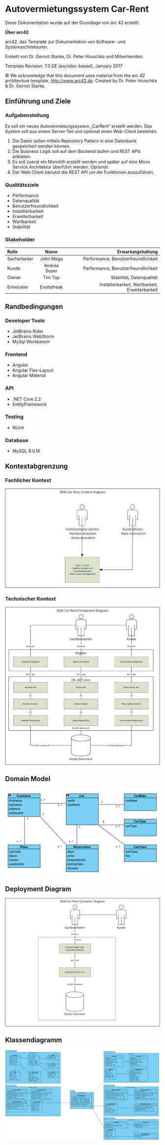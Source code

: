 # Autovermietungssystem Car-Rent

Diese Dokumentation wurde auf der Grundlage von arc 42 erstellt.

**Über arc42**

arc42, das Template zur Dokumentation von Software- und
Systemarchitekturen.

Erstellt von Dr. Gernot Starke, Dr. Peter Hruschka und Mitwirkenden.

Template Revision: 7.0 DE (asciidoc-based), January 2017

© We acknowledge that this document uses material from the arc 42
architecture template, <http://www.arc42.de>. Created by Dr. Peter
Hruschka & Dr. Gernot Starke.

## Einführung und Ziele

### Aufgabenstellung
Es soll ein neues Autovermietungssystem „CarRent“ erstellt werden. Das System soll aus einem Server-Teil und
optional einen Web-Client bestehen.
1. Die Daten sollen mittels Repository Pattern in eine Datenbank gespeichert werden können.
2. Die Business Logik soll auf dem Backend laufen und REST APIs anbieten.
3. Es soll zuerst ein Monolith erstellt werden und später auf eine Micro Service Architektur überführt
werden.
Optional:
4. Der Web-Client benutzt die REST API um die Funktionen auszuführen.

### Qualitätsziele
* Performance
* Datenqualität
* Benutzerfreundlichkeit
* Installierbarkeit
* Erweiterbarkeit
* Wartbarkeit
* Stabilität

### Stakeholder
| Rolle | Name| Erwartungshaltung |
| :--- | :----: | ---: |
| Sacharbeiter | John Mega | Performance, Benutzerfreundlichkeit |
| Kunde | Andrea Super | Performance, Benutzerfreundlichkeit |
| Owner | Tim Top | Stabilität, Datenqualität |
| Entwickler | Evoltafreak | Installierbarkeit, Wartbarkeit, Erweiterbarkeit |

## Randbedingungen
### Developer Tools
* JetBrains Rider
* JetBrains WebStorm
* MySql Workbench

### Frontend
* Angular
* Angular Flex-Layout
* Angular Material

### API
* .NET Core 2.2
* EntityFramework

### Testing
* NUnit

### Database
* MySQL 8.0.16             

## Kontextabgrenzung
### Fachlicher Kontext
![alt text](./Images/CarRent_ContextDiagram.png "ContextDiagram")

### Technischer Kontext
![alt text](./Images/CarRent_ComponentDiagram.png "ComponentDiagram")

## Domain Model
![alt text](./Images/CarRent_DomainModel.png "DomainModel")

## Deployment Diagram
![alt text](./Images/CarRent_DeploymentDiagram.png "DeploymentDiagram")

## Klassendiagramm
![alt text](./Images/CarRent_ClassDiagram.png "ClassDiagram")
